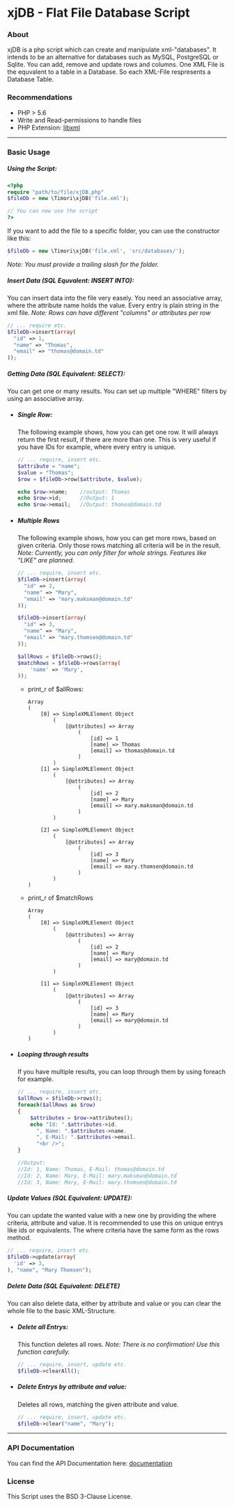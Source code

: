 # xjDB - Flat File Database Script

### About
xjDB is a php script which can create and manipulate xml-"databases". It intends to be an alternative for databases such as MySQL, PostgreSQL or Sqlite. You can add, remove and update rows and columns. One XML File is the equvalent to a table in a Database. So each XML-File respresents a Database Table.
### Recommendations
- PHP > 5.6
- Write and Read-permissions to handle files
- PHP Extension: [libxml](http://pl1.php.net/manual/en/book.libxml.php)
---
### Basic Usage
##### Using the Script:
```php
<?php
require "path/to/file/xjDB.php"
$fileDb = new \Timori\xjDB('file.xml');

// You can now use the script
?>
```
If you want to add the file to a specific folder, you can use the constructor like this:
```php
$fileDb = new \Timori\xjDB('file.xml', 'src/databases/');
```
*Note: You must provide a trailing slash for the folder.*
##### Insert Data (SQL Equvalent: INSERT INTO):
You can insert data into the file very easely. You need an associative array, where the attribute name holds the value. Every entry is plain string in the xml file.
*Note: Rows can have different "columns" or attributes per row*
```php
// ... require etc.
$fileDb->insert(array(
  "id" => 1,
  "name" => "Thomas",
  "email" => "thomas@domain.td"
));
```
##### Getting Data (SQL Equivalent: SELECT):
You can get one or many results. You can set up multiple "WHERE" filters by using an associative array. 

- ##### Single Row:
    The following example shows, how you can get one row. It will always return the first result, if there are more than one. This is very useful if you have IDs for example, where every entry is unique.
    ```php
    // ... require, insert etc.
    $attribute = "name";
    $value = "Thomas";
    $row = $fileDb->row($attribute, $value);
    
    echo $row->name;    //output: Thomas
    echo $row->id;      //Output: 1
    echo $row->email;   //Output: thomas@domain.td
    ```
- ##### Multiple Rows
    The following example shows, how you can get more rows, based on given criteria. Only those rows matching all criteria will be in the result.
    *Note: Currently, you can only filter for whole strings. Features like "LIKE" are planned.*
    ```php
    // ... require, insert etc.
    $fileDb->insert(array(
      "id" => 2,
      "name" => "Mary",
      "email" => "mary.maksman@domain.td"
    ));
    
    $fileDb->insert(array(
      "id" => 3,
      "name" => "Mary",
      "email" => "mary.thomsen@domain.td"
    ));
    
    $allRows = $fileDb->rows();
    $matchRows = $fileDb->rows(array(
        'name' => 'Mary',
    ));
    ```
    - print_r of $allRows:
        ```
        Array
        (
            [0] => SimpleXMLElement Object
                (
                    [@attributes] => Array
                        (
                            [id] => 1
                            [name] => Thomas
                            [email] => thomas@domain.td
                        )
                )
            [1] => SimpleXMLElement Object
                (
                    [@attributes] => Array
                        (
                            [id] => 2
                            [name] => Mary
                            [email] => mary.maksman@domain.td
                        )
                )
        
            [2] => SimpleXMLElement Object
                (
                    [@attributes] => Array
                        (
                            [id] => 3
                            [name] => Mary
                            [email] => mary.thomsen@domain.td
                        )
                )
        )
        ```
    - print_r of $matchRows
        ```
        Array
        (
            [0] => SimpleXMLElement Object
                (
                    [@attributes] => Array
                        (
                            [id] => 2
                            [name] => Mary
                            [email] => mary@domain.td
                        )
                )
        
            [1] => SimpleXMLElement Object
                (
                    [@attributes] => Array
                        (
                            [id] => 3
                            [name] => Mary
                            [email] => mary@domain.td
                        )
                )
        )
        ```
- ##### Looping through results
    If you have multiple results, you can loop through them by using foreach for example.
    ```php
    // ... require, insert etc.
    $allRows = $fileDb->rows();
    foreach($allRows as $row)
    {
        $attributes = $row->attributes();
        echo "Id: ".$attributes->id.
          ", Name: ".$attributes->name.
          ", E-Mail: ".$attributes->email.
          "<br />";
    }
    
    //Output:
    //Id: 1, Name: Thomas, E-Mail: thomas@domain.td
    //Id: 2, Name: Mary, E-Mail: mary.maksman@domain.td
    //Id: 3, Name: Mary, E-Mail: mary.thomsen@domain.td
    ```
##### Update Values (SQL Equivalent: UPDATE):
You can update the wanted value with a new one by providing the where criteria, attribute and value. It is recommended to use this on unique entrys like ids or equivalents. The where criteria have the same form as the rows method.
```php
// ... require, insert etc.
$fileDb->update(array(
  'id' => 3,
), "name", "Mary Thomsen");
```
##### Delete Data (SQL Equivalent: DELETE)
You can also delete data, either by attribute and value or you can clear the whole file to the basic XML-Structure.
- ##### Delete all Entrys:
    This function deletes all rows.
    *Note: There is no confirmation! Use this function carefully.*
    ```php
    // ... require, insert, update etc.
    $fileDb->clearAll();
    ```
- ##### Delete Entrys by attribute and value:
    Deletes all rows, matching the given attribute and value.
    ```php
    // ... require, insert, update etc.
    $fileDb->clear("name", "Mary");
    ```
---
### API Documentation
You can find the API Documentation here:
[documentation](https://docs.ts-webdev.de/api/xjDB/index.html)
### License
This Script uses the BSD 3-Clause License.
